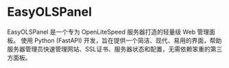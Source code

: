 # EasyOLSPanel
EasyOLSPanel 是一个专为 OpenLiteSpeed 服务器打造的轻量级 Web 管理面板。 使用 Python (FastAPI) 开发，旨在提供一个简洁、现代、易用的界面，帮助服务器管理员快速管理网站、SSL证书、服务器状态和配置，无需依赖笨重的第三方面板。
